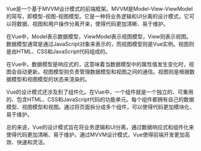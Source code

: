 Vue是一个基于MVVM设计模式的前端框架。MVVM是Model-View-ViewModel的简写，即模型-视图-视图模型。它是一种将业务逻辑和UI分离的设计模式，它可以将数据、视图和用户操作分离开来，使得代码更加清晰、易于维护。

在Vue中，Model表示数据模型，ViewModel表示视图模型，View则表示视图。数据模型通常是通过JavaScript对象来表示的，而视图模型则是Vue实例。视图则是由HTML、CSS和JavaScript代码组成的。

在Vue中，数据模型是响应式的，这意味着当数据模型中的属性值发生变化时，视图会自动更新。视图模型则负责管理数据模型和视图之间的通信。视图则是根据数据模型和视图模型的状态来渲染的。

Vue的设计模式还涉及到了组件化。在Vue中，一个组件就是一个独立的、可重用的、包含HTML、CSS和JavaScript代码的功能单元。每个组件都拥有自己的数据模型、视图模型和视图。通过将页面拆分成多个组件，可以使得代码更加模块化、易于维护。

总的来说，Vue的设计模式旨在将业务逻辑和UI分离，通过数据响应式和组件化来使得代码更加清晰、易于维护。通过MVVM设计模式，Vue使得前端开发更加高效、快速和灵活。